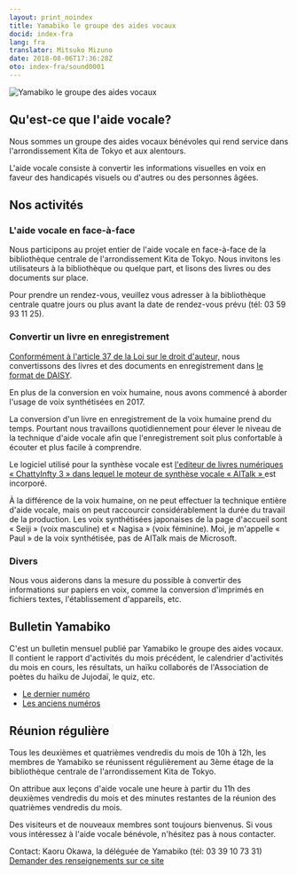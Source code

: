 ```yaml
---
layout: print_noindex
title: Yamabiko le groupe des aides vocaux
docid: index-fra
lang: fra
translator: Mitsuko Mizuno
date: 2018-08-06T17:36:28Z
oto: index-fra/sound0001
---
```


<img class="fullw" src="media/index/logo-w2color.png" alt="Yamabiko le groupe des aides vocaux" />

## <span data-dur="3.536" data-begin="62.020" id="xmri_000F">Qu'est-ce que l'aide vocale?</span>

<span data-dur="7.151" data-begin="65.513" id="xmri_0011">Nous sommes un groupe des aides vocaux bénévoles qui rend service dans l'arrondissement Kita de Tokyo et aux alentours.</span>

<span data-dur="10.446" data-begin="72.730" id="xmri_0012">L'aide vocale consiste à convertir les informations visuelles en voix en faveur des handicapés visuels ou d'autres ou des personnes âgées.</span>

## <span data-dur="3.361" data-begin="83.143" id="xmri_0014">Nos activités</span>

### <span data-dur="4.218" data-begin="86.538" id="xmri_0016">L'aide vocale en face-à-face</span>

<span data-dur="7.942" data-begin="90.789" id="xmri_0018">Nous participons au projet entier de l'aide vocale en face-à-face de la bibliothèque centrale de l'arrondissement Kita de Tokyo.</span>
<span data-dur="7.250" data-begin="98.764" id="xmri_0019">Nous invitons les utilisateurs à la bibliothèque ou quelque part, et lisons des livres ou des documents sur place.</span>

<span data-dur="7.415" data-begin="105.948" id="xmri_001A">Pour prendre un rendez-vous, veuillez vous adresser à la bibliothèque centrale quatre jours ou plus avant la date de rendez-vous prévu</span>
<span data-dur="9.392" data-begin="113.330" id="xmri_001B">(tél: 03 59 93 11 25).</span>

### <span data-dur="4.614" data-begin="122.754" id="xmri_001F">Convertir un livre en enregistrement</span>

<span data-dur="3.757" data-begin="127.335" id="xmri_0021"><a href="https://elaws.e-gov.go.jp/search/elawsSearch/elaws_search/lsg0500/detail?lawId=345AC0000000048&openerCode=1" data-dur="2.603" data-begin="131.092" id="xmri_0022">Conformément à l'article 37 de la Loi sur le droit d'auteur,</a></span>
<span data-dur="4.416" data-begin="133.728" id="xmri_0025">nous convertissons des livres et des documents en enregistrement dans <a href="http://www.dinf.ne.jp/doc/daisy/" data-dur="3.823" data-begin="138.144" id="xmri_0026">le format de DAISY</a>.</span>

<span data-dur="9.029" data-begin="141.934" id="xmri_0029">En plus de la conversion en voix humaine, nous avons commencé à aborder l'usage de voix synthétisées en 2017.</span>

<span data-dur="4.943" data-begin="150.930" id="xmri_002B">La conversion d'un livre en enregistrement de la voix humaine prend du temps.</span>
<span data-dur="11.732" data-begin="155.873" id="xmri_002C">Pourtant nous travaillons quotidiennement pour élever le niveau de la technique d'aide vocale afin que l'enregistrement soit plus confortable à écouter et plus facile à comprendre.</span>

<span data-dur="2.768" data-begin="167.605" id="xmri_002E">Le logiciel utilisé pour la synthèse vocale est</span>
<span data-dur="3.262" data-begin="170.340" id="xmri_002F"><a href="http://www.sciaccess.net/jp/ChattyInfty/" data-dur="2.570" data-begin="173.537" id="xmri_0030">l'editeur de livres numériques « ChattyInfty 3 » </a></span>
<span data-dur="3.164" data-begin="176.140" id="xmri_0033"><a href="https://www.ai-j.jp/about/" data-dur="2.106" data-begin="179.172" id="xmri_0034">dans lequel le moteur de synthèse vocale « AITalk » </a></span>
<span data-dur="2.010" data-begin="181.248" id="xmri_0036">est incorporé.</span>

<span data-dur="9.919" data-begin="183.225" id="xmri_0037">À la différence de la voix humaine, on ne peut effectuer la technique entière d'aide vocale, mais on peut raccourcir considérablement la durée du travail de la production.</span>
<span data-dur="2.999" data-begin="193.178" id="xmri_0038">Les voix synthétisées japonaises de la page d'accueil sont</span>
<span data-dur="1.219" data-begin="196.143" id="xmri_0039">« Seiji » (voix masculine) </span>
<span data-dur="0.461" data-begin="197.330" id="xmri_003A">et</span>
<span data-dur="1.911" data-begin="197.758" id="xmri_003B">« Nagisa » (voix féminine)</span>.
<span data-dur="8.865" data-begin="199.571" id="xmri_003D">Moi, je m'appelle « Paul » de la voix synthétisée, pas de AITalk mais de Microsoft.</span>

### <span data-dur="3.328" data-begin="208.468" id="xmri_003F">Divers</span>

<span data-dur="13.116" data-begin="211.830" id="xmri_0041">Nous vous aiderons dans la mesure du possible à convertir des informations sur papiers en voix, comme la conversion d'imprimés en fichiers textes, l'établissement d'appareils, etc.</span>

## <span data-dur="3.955" data-begin="224.945" id="xmri_0043">Bulletin Yamabiko</span>

<span data-dur="4.778" data-begin="228.933" id="xmri_0045">C'est un bulletin mensuel publié par Yamabiko le groupe des aides vocaux.</span>
<span data-dur="3.691" data-begin="233.678" id="xmri_0046">Il contient le rapport d'activités du mois précédent,</span>
<span data-dur="3.197" data-begin="237.303" id="xmri_0048">le calendrier d'activités du mois en cours,</span>
<span data-dur="1.780" data-begin="240.467" id="xmri_004A">les résultats,</span>
<span data-dur="4.515" data-begin="242.213" id="xmri_004C">un haïku collaborés de l'Association de poètes du haïku de Jujodaï,</span>
<span data-dur="2.933" data-begin="246.695" id="xmri_004E">le quiz, etc.</span>

- <span data-dur="1.384" data-begin="249.595" id="xmri_004F"><a href="./p/tusin202202.html" data-dur="3.098" data-begin="250.979" id="xmri_0050">Le dernier numéro </a></span>
- <span data-dur="1.351" data-begin="254.143" id="xmri_0052"><a href="./p/bn.html" data-dur="3.625" data-begin="255.428" id="xmri_0053">Les anciens numéros</a></span>

## <span data-dur="3.691" data-begin="259.119" id="xmri_0055">Réunion régulière</span>

<span data-dur="11.929" data-begin="262.843" id="xmri_0057">Tous les deuxièmes et quatrièmes vendredis du mois de 10h à 12h, les membres de Yamabiko se réunissent régulièrement au 3ème étage de la bibliothèque centrale de l'arrondissement Kita de Tokyo.</span>

<span data-dur="9.689" data-begin="274.772" id="xmri_0058">On attribue aux leçons d'aide vocale une heure à partir du 11h des deuxièmes vendredis du mois et des minutes restantes de la réunion des quatrièmes vendredis du mois.</span>

<span data-dur="3.724" data-begin="284.428" id="xmri_0059">Des visiteurs et de nouveaux membres sont toujours bienvenus.</span>
<span data-dur="6.426" data-begin="288.152" id="xmri_005A">Si vous vous intéressez à l'aide vocale bénévole, n'hésitez pas à nous contacter.</span>

<span data-dur="4.185" data-begin="294.578" id="xmri_005B">Contact: Kaoru Okawa, la déléguée de Yamabiko</span>
<span data-dur="8.337" data-begin="298.763" id="xmri_005D">(tél: 03 39 10 73 31)</span>  
<span data-dur="2.307" data-begin="307.100" id="xmri_005F"><a href="mailto:ymbk2016ml@gmail.com?Subject=Renseignements sur le site Yamabiko" data-dur="3.592" data-begin="309.440" id="xmri_0060">Demander des renseignements sur ce site</a></span>

<!--span data-dur="4.416" data-begin="312.999" id="xmri_0062">Fin de la lecture à haute voix.</span-->

